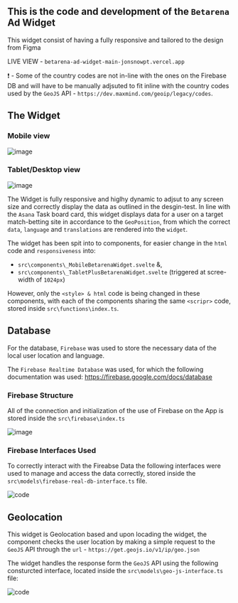 ## This is the code and development of the `Betarena` Ad Widget

This widget consist of having a fully responsive and tailored to the design from Figma

LIVE VIEW - `betarena-ad-widget-main-jonsnowpt.vercel.app`

❗ - Some of the country codes are not in-line with the ones on the Firebase DB and will have to be manually adjsuted to fit inline with the country codes
used by the `GeoJS` API - `https://dev.maxmind.com/geoip/legacy/codes`.

## The Widget

### Mobile view

![image](https://user-images.githubusercontent.com/20924663/128642017-aedad3f8-c2b5-450a-99ba-12acb7280b25.png)

### Tablet/Desktop view

![image](https://user-images.githubusercontent.com/20924663/128642040-b51f1c20-055f-4b8a-aefb-68d7ab728bc4.png)

The Widget is fully responsive and higlhy dynamic to adjsut to any screen size and correctly display the data as outlined in the desgin-test. In line with the `Asana` Task board card, 
this widget displays data for a user on a target match-betting site in accordance to the `GeoPosition`, from which the correct `data`, `language` and `translations` are rendered into the `widget`.

The widget has been spit into to components, for easier change in the `html` code and `responsiveness` into:
- `src\components\_MobileBetarenaWidget.svelte` &,
- `src\components\_TabletPlusBetarenaWidget.svelte` (triggered at scree-width of `1024px`)

However, only the `<style> & html` code is being changed in these components, with each of the components sharing the same `<scripr>` code, stored inside `src\functions\index.ts`.

## Database

For the database, `Firebase` was used to store the necessary data of the local user location and language.

The `Firebase Realtime Database` was used, for which the following documentation was used:
https://firebase.google.com/docs/database

### Firebase Structure

All of the connection and initialization of the use of Firebase on the App is stored inside the `src\firebase\index.ts`

![image](https://user-images.githubusercontent.com/20924663/128641489-073b383a-930e-443a-bd9d-b5a800559666.png)

### Firebase Interfaces Used

To correctly interact with the Fireabse Data the following interfaces were used to manage and access the data correctly, stored inside the `src\models\firebase-real-db-interface.ts` file.

![code](https://user-images.githubusercontent.com/20924663/128641672-c4fdfe57-3849-46cb-b5fb-a47df82504d7.png)

## Geolocation

This widget is Geolocation based and upon locading the widget, the component checks the user location by making a simple request to the `GeoJS` API through the `url` - `https://get.geojs.io/v1/ip/geo.json`

The widget handles the response form the `GeoJS` API using the following consturcted interface, located inside the `src\models\geo-js-interface.ts` file:

![code](https://user-images.githubusercontent.com/20924663/128641768-be309c11-b276-40c9-bfeb-8fb0bff3945c.png)